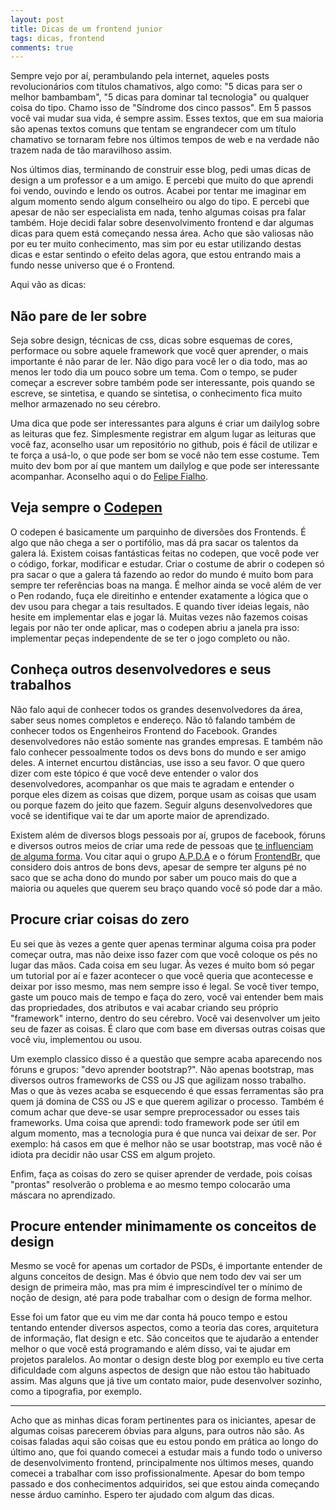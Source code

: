 ```yaml
---
layout: post
title: Dicas de um frontend junior
tags: dicas, frontend
comments: true
---
```


Sempre vejo por aí, perambulando pela internet, aqueles posts revolucionários com títulos chamativos, algo como: "5 dicas para ser o melhor bambambam", "5 dicas para dominar tal tecnologia" ou qualquer coisa do tipo. Chamo isso de "Síndrome dos cinco passos". Em 5 passos você vai mudar sua vida, é sempre assim. Esses textos, que em sua maioria são apenas textos comuns que tentam se engrandecer com um título chamativo se tornaram febre nos últimos tempos de web e na verdade não trazem nada de tão maravilhoso assim. 

Nos últimos dias, terminando de construir esse blog, pedi umas dicas de design a um professor e a um amigo. E percebi que muito do que aprendi foi vendo, ouvindo e lendo os outros. Acabei por tentar me imaginar em algum momento sendo algum conselheiro ou algo do tipo. E percebi que apesar de não ser especialista em nada, tenho algumas coisas pra falar também. Hoje decidi falar sobre desenvolvimento frontend e dar algumas dicas para quem está começando nessa área. Acho que são valiosas não por eu ter muito conhecimento, mas sim por eu estar utilizando destas dicas e estar sentindo o efeito delas agora, que estou entrando mais a fundo nesse universo que é o Frontend.

Aqui vão as dicas:

## Não pare de ler sobre
Seja sobre design, técnicas de css, dicas sobre esquemas de cores, performace ou sobre aquele framework que você quer aprender, o mais importante é não parar de ler. Não digo para você ler o dia todo, mas ao menos ler todo dia um pouco sobre um tema. Com o tempo, se puder começar a escrever sobre também pode ser interessante, pois quando se escreve, se sintetisa, e quando se sintetisa, o conhecimento fica muito melhor armazenado no seu cérebro. 

Uma dica que pode ser interessantes para alguns é criar um dailylog sobre as leituras que fez. Simplesmente registrar em algum lugar as leituras que você faz, aconselho usar um repositório no github, pois é fácil de utilizar e te força a usá-lo, o que pode ser bom se você não tem esse costume. Tem muito dev bom por aí que mantem um dailylog e que pode ser interessante acompanhar. Aconselho aqui o do [Felipe Fialho](https://github.com/LFeh/dailylog).

## Veja sempre o [Codepen](http://codepen.io/)

O codepen é basicamente um parquinho de diversões dos Frontends. É algo que não chega a ser o portifólio, mas dá pra sacar os talentos da galera lá. Existem coisas fantásticas feitas no codepen, que você pode ver o código, forkar, modificar e estudar. Criar o costume de abrir o codepen só pra sacar o que a galera tá fazendo ao redor do mundo é muito bom para sempre ter referências boas na manga. É melhor ainda se você além de ver o Pen rodando, fuça ele direitinho e entender exatamente a lógica que o dev usou para chegar a tais resultados. E quando tiver ideias legais, não hesite em implementar elas e jogar lá. Muitas vezes não fazemos coisas legais por não ter onde aplicar, mas o codepen abriu a janela pra isso: implementar peças independente de se ter o jogo completo ou não.

## Conheça outros desenvolvedores e seus trabalhos

Não falo aqui de conhecer todos os grandes desenvolvedores da área, saber seus nomes completos e endereço. Não tô falando também de conhecer todos os Engenheiros Frontend do Facebook. Grandes desenvolvedores não estão somente nas grandes empresas. E também não falo conhecer pessoalmente todos os devs bons do mundo e ser amigo deles. A internet encurtou distâncias, use isso a seu favor. O que quero dizer com este tópico é que você deve entender o valor dos desenvolvedores, acompanhar os que mais te agradam e entender o porque eles dizem as coisas que dizem, porque usam as coisas que usam ou porque fazem do jeito que fazem. Seguir alguns desenvolvedores que você se identifique vai te dar um aporte maior de aprendizado.

Existem além de diversos blogs pessoais por aí, grupos de facebook, fóruns e diversos outros meios de criar uma rede de pessoas que [te influenciam de alguma forma](https://soundcloud.com/murilogun/media5). Vou citar aqui o grupo [A.P.D.A](https://www.facebook.com/groups/osadpa/?fref=ts) e o fórum [FrontendBr](https://github.com/frontendbr/forum/issues), que considero dois antros de bons devs, apesar de sempre ter alguns pé no saco que se acha dono do mundo por saber um pouco mais do que a maioria ou aqueles que querem seu braço quando você só pode dar a mão. 

## Procure criar coisas do zero

Eu sei que às vezes a gente quer apenas terminar alguma coisa pra poder começar outra, mas não deixe isso fazer com que você coloque os pés no lugar das mãos. Cada coisa em seu lugar. Às vezes é muito bom só pegar um tutorial por aí e fazer acontecer o que você queria que acontecesse e deixar por isso mesmo, mas nem sempre isso é legal. Se você tiver tempo, gaste um pouco mais de tempo e faça do zero, você vai entender bem mais das propriedades, dos atributos e vai acabar criando seu próprio "framework" interno, dentro do seu cérebro. Você vai desenvolver um jeito seu de fazer as coisas. É claro que com base em diversas outras coisas que você viu, implementou ou usou. 

Um exemplo classico disso é a questão que sempre acaba aparecendo nos fóruns e grupos: "devo aprender bootstrap?". Não apenas bootstrap, mas diversos outros frameworks de CSS ou JS que agilizam nosso trabalho. Mas o que às vezes acaba se esquecendo é que essas ferramentas são pra quem já domina de CSS ou JS e que querem agilizar o processo. Também é comum achar que deve-se usar sempre preprocessador ou esses tais frameworks. Uma coisa que aprendi: todo framework pode ser útil em algum momento, mas a tecnologia pura é que nunca vai deixar de ser. Por exemplo: há casos em que é melhor não se usar bootstrap, mas você não é idiota pra decidir não usar CSS em algum projeto. 

Enfim, faça as coisas do zero se quiser aprender de verdade, pois coisas "prontas" resolverão o problema e ao mesmo tempo colocarão uma máscara no aprendizado.

## Procure entender minimamente os conceitos de design

Mesmo se você for apenas um cortador de PSDs, é importante entender de alguns conceitos de design. Mas é óbvio que nem todo dev vai ser um design de primeira mão, mas pra mim é imprescindível ter o mínimo de noção de design, até para pode trabalhar com o design de forma melhor. 

Esse foi um fator que eu vim me dar conta há pouco tempo e estou tentando entender diversos aspectos, como a teoria das cores, arquitetura de informação, flat design e etc. São conceitos que te ajudarão a entender melhor o que você está programando e além disso, vai te ajudar em projetos paralelos. Ao montar o design deste blog por exemplo eu tive certa dificuldade com alguns aspectos de design que não estou tão habituado assim. Mas alguns que já tive um contato maior, pude desenvolver sozinho, como a tipografia, por exemplo. 

---

Acho que as minhas dicas foram pertinentes para os iniciantes, apesar de algumas coisas parecerem óbvias para alguns, para outros não são. As coisas faladas aqui são coisas que eu estou pondo em prática ao longo do último ano, que foi quando comecei a estudar mais a fundo todo o universo de desenvolvimento frontend, principalmente nos últimos meses, quando comecei a trabalhar com isso profissionalmente. Apesar do bom tempo passado e dos conhecimentos adquiridos, sei que estou ainda começando nesse árduo caminho. Espero ter ajudado com algum das dicas. 




